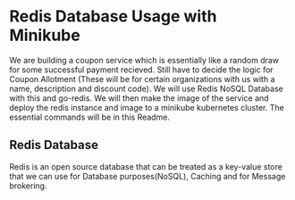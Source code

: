 # Redis Database Usage with Minikube

We are building a coupon service which is essentially like a random draw for some successful payment recieved. Still have to decide the logic for Coupon Allotment (These will be for certain organizations with us with a name, description and discount code). We will use Redis NoSQL Database with this and go-redis. We will then make the image of the service and deploy the redis instance and image to a minikube kubernetes cluster. The essential commands will be in this Readme.

## Redis Database

Redis is an open source database that can be treated as a key-value store that we can use for Database purposes(NoSQL), Caching and for Message brokering.